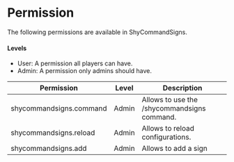 # Permission

The following permissions are available in ShyCommandSigns.

#### Levels

* User: A permission all players can have.
* Admin: A permission only admins should have.

| Permission              | Level | Description                                 |   
|-------------------------|-------|---------------------------------------------|
| shycommandsigns.command | Admin | Allows to use the /shycommandsigns command. |
| shycommandsigns.reload  | Admin | Allows to reload configurations.            |
| shycommandsigns.add     | Admin | Allows to add a sign                        |

